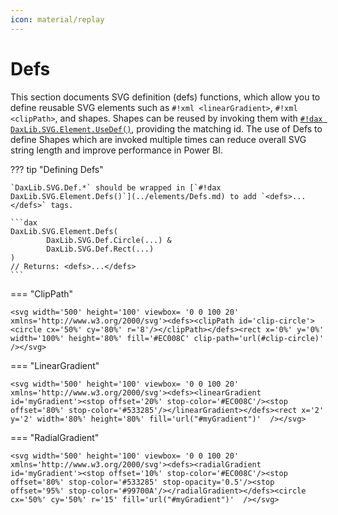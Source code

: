 ```yaml
---
icon: material/replay
---
```


# Defs

This section documents SVG definition (defs) functions, which allow you to define reusable SVG elements such as `#!xml <linearGradient>`, `#!xml <clipPath>`, and shapes. Shapes can be reused by invoking them with [`#!dax DaxLib.SVG.Element.UseDef()`](../elements/UseDef.md), providing the matching id. The use of Defs to define Shapes which are invoked multiple times can reduce overall SVG string length and improve performance in Power BI.

??? tip "Defining Defs"

    `DaxLib.SVG.Def.*` should be wrapped in [`#!dax DaxLib.SVG.Element.Defs()`](../elements/Defs.md) to add `<defs>...</defs>` tags.

    ```dax
    DaxLib.SVG.Element.Defs(
    	    DaxLib.SVG.Def.Circle(...) &
    	    DaxLib.SVG.Def.Rect(...)
    )
    // Returns: <defs>...</defs>
    ```

=== "ClipPath"

    <svg width='500' height='100' viewbox= '0 0 100 20' xmlns='http://www.w3.org/2000/svg'><defs><clipPath id='clip-circle'><circle cx='50%' cy='80%' r='8'/></clipPath></defs><rect x='0%' y='0%' width='100%' height='80%' fill='#EC008C' clip-path='url(#clip-circle)' /></svg>

=== "LinearGradient"

    <svg width='500' height='100' viewbox= '0 0 100 20' xmlns='http://www.w3.org/2000/svg'><defs><linearGradient id='myGradient'><stop offset='20%' stop-color='#EC008C'/><stop offset='80%' stop-color='#533285'/></linearGradient></defs><rect x='2' y='2' width='80%' height='80%' fill='url("#myGradient")'  /></svg>

=== "RadialGradient"

    <svg width='500' height='100' viewbox= '0 0 100 20' xmlns='http://www.w3.org/2000/svg'><defs><radialGradient id='myGradient'><stop offset='10%' stop-color='#EC008C'/><stop offset='80%' stop-color='#533285' stop-opacity='0.5'/><stop offset='95%' stop-color='#99700A'/></radialGradient></defs><circle cx='50%' cy='50%' r='15' fill='url("#myGradient")'  /></svg>